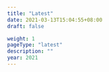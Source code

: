 ```yaml
---
title: "Latest"
date: 2021-03-13T15:04:55+08:00
draft: false

weight: 1
pageType: "latest"
description: ""
year: 2021
---
```

